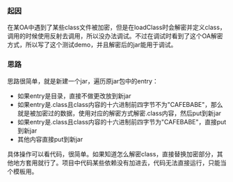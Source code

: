 ### 起因
在某OA中遇到了某些class文件被加密，但是在loadClass时会解密并定义class，调用的时候使用反射去调用，所以没办法调试。不过在调试时看到了这个OA解密方式，所以写了这个测试demo，并且解密后的jar能用于调试。

### 思路
思路很简单，就是新建一个jar，遍历原jar包中的entry：
* 如果entry是目录，直接不做更改放到新jar
* 如果entry是.class且class内容的十六进制前四字节不为"CAFEBABE"，那么就是被加密过的数据，使用对应的解密方式解密.class内容，然后put到新jar
* 如果entry是.class且class内容的十六进制前四字节为"CAFEBABE"，直接put到新jar
* 其他内容直接put到新jar

具体操作可以看代码，很简单。如果知道怎么解密class，直接替换加密部分，其他地方套用就行了。项目中代码某些依赖没有加进去，代码无法直接运行，只能当个模板用。